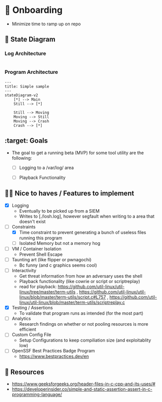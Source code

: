 # :bullettrain_side: Onboarding
- Minimize time to ramp up on repo

## :monocle_face: State Diagram
<!-- https://mermaid.js.org/syntax/stateDiagram.html -->

### Log Architecture
```mermaid

```

### Program Architecture
```mermaid
---
title: Simple sample
---
stateDiagram-v2
    [*] --> Main
    Still --> [*]

    Still --> Moving
    Moving --> Still
    Moving --> Crash
    Crash --> [*]
```

## :target: Goals
- The goal to get a running beta (MVP) for some tool utility are the following:
  - [ ] Logging to a /var/log/ area
  - [ ] Playback Functionality


## :technologist: Nice to haves / Features to implement
- [x] Logging
  - Eventually to be picked up from a SIEM
  - Writes to [./losh.log], however segfault when writing to a area that doesn't exist
- [ ] Constraints 
  - [x] Time constraint to prevent generating a bunch of useless files running this program
  - [ ] Isolated Memory but not a memory hog
- [ ] VM / Container Isolation
  - Prevent Shell Escape
- [ ] Taunting art (like flipper or pwnagochi)
  - Bc funny (and c graphics seems cool)
- [ ] Interactivity
  - Get threat information from how an adversary uses the shell
  - Playback functionality (like cowrie or script or scriptreplay)
  - read for playback: https://github.com/util-linux/util-linux/tree/master/term-utils , https://github.com/util-linux/util-linux/blob/master/term-utils/script.c#L757 , https://github.com/util-linux/util-linux/blob/master/term-utils/scriptreplay.c
- [x] Testing / Assertions
  - To validate that program runs as intended (for the most part)
- [ ] Analytics
  - Research findings on whether or not pooling resources is more efficient
- [ ] Custom Config File
  - Setup Configurations to keep compiliation size (and exploitablity low)
- [ ] OpenSSF Best Practices Badge Program
  - https://www.bestpractices.dev/en

## :book: Resources
- https://www.geeksforgeeks.org/header-files-in-c-cpp-and-its-uses/#
- https://developerinsider.co/simple-and-static-assertion-assert-in-c-programming-language/
